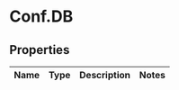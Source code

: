 # Conf.DB

## Properties
Name | Type | Description | Notes
------------ | ------------- | ------------- | -------------


